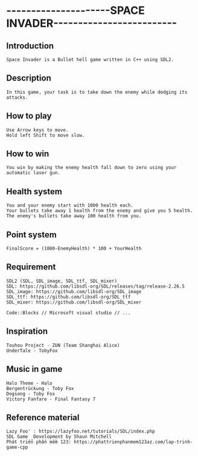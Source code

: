 # **---------------------SPACE INVADER-------------------------** #



## Introduction ##

	Space Invader is a Bullet hell game written in C++ using SDL2.
	
## Description ##

	In this game, your task is to take down the enemy while dodging its attacks.
 
## How to play ##

	Use Arrow keys to move.
	Hold left Shift to move slow.
 
## How to win ##

	You win by making the enemy health fall down to zero using your automatic laser gun.
 
## Health system ##

 	You and your enemy start with 1000 health each.
	Your bullets take away 1 health from the enemy and give you 5 health.
 	The enemy's bullets take away 100 health from you.
 
## Point system ##

	FinalScore = (1000-EnemyHealth) * 100 + YourHealth
	
## Requirement ##

	SDL2 (SDL, SDL_image, SDL_ttf, SDL_mixer)
	SDL: https://github.com/libsdl-org/SDL/releases/tag/release-2.26.5
	SDL_image: https://github.com/libsdl-org/SDL_image
	SDL_ttf: https://github.com/libsdl-org/SDL_ttf
	SDL_mixer: https://github.com/libsdl-org/SDL_mixer
	
	Code::Blocks // Microsoft visual studio // ...
	
## Inspiration ##

	Touhou Project - ZUN (Team Shanghai Alice)
	UnderTale - TobyFox
	
## Music in game ##

	Halo Theme - Halo
	Bergentrückung - Toby Fox
	Dogsong - Toby Fox
	Victory Fanfare - Final Fantasy 7
	
## Reference material ##

	Lazy Foo' : https://lazyfoo.net/tutorials/SDL/index.php
	SDL Game  Development by Shaun Mitchell
	Phát triển phần mềm 123: https://phattrienphanmem123az.com/lap-trinh-game-cpp
